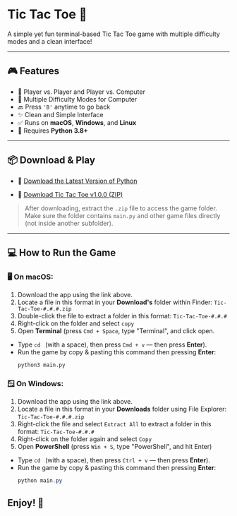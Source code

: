 # Tic Tac Toe 🧩

A simple yet fun terminal-based Tic Tac Toe game with multiple difficulty modes and a clean interface!

---

## 🎮 Features

- 👥 Player vs. Player and Player vs. Computer
- 🧠 Multiple Difficulty Modes for Computer
- 🔙 Press `'B'` anytime to go back
- ✨ Clean and Simple Interface
- ✅ Runs on **macOS**, **Windows**, and **Linux**
- 🐍 Requires **Python 3.8+**

---

## 📦 Download & Play

- 🔗 [Download the Latest Version of Python](https://www.python.org/downloads/)

- 💾 [Download Tic Tac Toe v1.0.0 (ZIP)](https://github.com/VoltedSwitch/Tic-Tac-Toe/archive/refs/tags/v1.0.0.zip)

> After downloading, extract the `.zip` file to access the game folder. Make sure the folder contains `main.py` and other game files directly (not inside another subfolder).

---

## 💻 How to Run the Game

### 🖥️ On macOS:

1. Download the app using the link above.
2. Locate a file in this format in your **Download's** folder within Finder: `Tic-Tac-Toe-#.#.#.zip`
3. Double-click the file to extract a folder in this format: `Tic-Tac-Toe-#.#.#`
4. Right-click on the folder and select `copy`
5. Open **Terminal** (press `Cmd + Space`, type "Terminal", and click open.
- Type `cd ` (with a space), then press `Cmd + v` — then press **Enter**).
- Run the game by copy & pasting this command then pressing **Enter**:
   ```bash
   python3 main.py

### 🪟 On Windows:

1. Download the app using the link above.
2. Locate a file in this format in your **Downloads** folder using File Explorer: `Tic-Tac-Toe-#.#.#.zip`
3. Right-click the file and select `Extract All` to extract a folder in this format: `Tic-Tac-Toe-#.#.#`
4. Right-click on the folder again and select `Copy`
5. Open **PowerShell** (press `Win + S`, type "PowerShell", and hit Enter)
- Type `cd ` (with a space), then press `Ctrl + v` — then press **Enter**).
- Run the game by copy & pasting this command then pressing **Enter**:
   ```powershell
   python main.py
   
## Enjoy! 🎉

